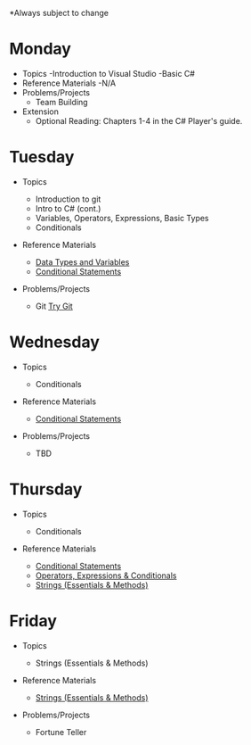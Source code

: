 *Always subject to change

# Monday

- Topics
  -Introduction to Visual Studio
  -Basic C#
- Reference Materials
  -N/A
- Problems/Projects
  - Team Building
- Extension
  - Optional Reading: Chapters 1-4 in the C# Player's guide.

# Tuesday

- Topics
  - Introduction to git
  - Intro to C# (cont.)
  - Variables, Operators, Expressions, Basic Types
  - Conditionals

- Reference Materials
  - [Data Types and Variables](https://docs.google.com/a/wecancodeit.org/presentation/d/1fv1Sff-2CgcapULaRcBdGhMs1TTdTcX01etXm4bc_6I/edit?usp=sharing)
  - [Conditional Statements](https://docs.google.com/a/wecancodeit.org/presentation/d/1QeQS5ZY0srAWsvMAPqnH2vSDn1cNZu7DXrgd1nw2piE/edit?usp=sharing)
  
- Problems/Projects
  - Git [Try Git](https://try.github.io)
  
# Wednesday

- Topics
  - Conditionals

- Reference Materials
  - [Conditional Statements](https://docs.google.com/a/wecancodeit.org/presentation/d/1QeQS5ZY0srAWsvMAPqnH2vSDn1cNZu7DXrgd1nw2piE/edit?usp=sharing)
- Problems/Projects
  - TBD

# Thursday

- Topics
  - Conditionals

- Reference Materials
  - [Conditional Statements](https://docs.google.com/a/wecancodeit.org/presentation/d/1QeQS5ZY0srAWsvMAPqnH2vSDn1cNZu7DXrgd1nw2piE/edit?usp=sharing)
  - [Operators, Expressions & Conditionals](https://docs.google.com/a/wecancodeit.org/presentation/d/1BEdLuG3_ucGoOnatinjJfwA6U18IxHjCrLGvnfWYi7s/edit?usp=sharing)
  - [Strings (Essentials & Methods) ](https://docs.google.com/a/wecancodeit.org/presentation/d/1s_6Fv0zKtNI53nvYdnBS-8ywgEkvuoWlwcR5JikHE4g/edit?usp=sharing)
  
# Friday

- Topics
  - Strings (Essentials & Methods) 

- Reference Materials
  - [Strings (Essentials & Methods) ](https://docs.google.com/a/wecancodeit.org/presentation/d/1s_6Fv0zKtNI53nvYdnBS-8ywgEkvuoWlwcR5JikHE4g/edit?usp=sharing)
- Problems/Projects
  - Fortune Teller
